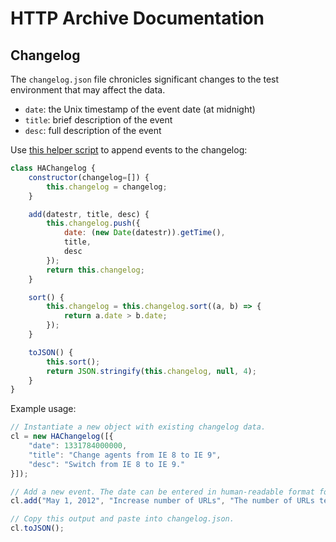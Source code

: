 # HTTP Archive Documentation

## Changelog

The `changelog.json` file chronicles significant changes to the test environment that may affect the data.

* `date`: the Unix timestamp of the event date (at midnight)
* `title`: brief description of the event
* `desc`: full description of the event

Use [this helper script](https://gist.github.com/rviscomi/0ed73516c2022a80167c09216b9f8f9a) to append events to the changelog:

```js
class HAChangelog {
    constructor(changelog=[]) {
        this.changelog = changelog;
    }

    add(datestr, title, desc) {
        this.changelog.push({
            date: (new Date(datestr)).getTime(),
            title,
            desc
        });
        return this.changelog;
    }

    sort() {
        this.changelog = this.changelog.sort((a, b) => {
            return a.date > b.date;
        });
    }

    toJSON() {
        this.sort();
        return JSON.stringify(this.changelog, null, 4);
    }
}
```

Example usage:

```js
// Instantiate a new object with existing changelog data.
cl = new HAChangelog([{
    "date": 1331784000000,
    "title": "Change agents from IE 8 to IE 9",
    "desc": "Switch from IE 8 to IE 9."
}]);

// Add a new event. The date can be entered in human-readable format for convenience.
cl.add("May 1, 2012", "Increase number of URLs", "The number of URLs tested increased from 100K to 200K for IE.");

// Copy this output and paste into changelog.json.
cl.toJSON();
```
